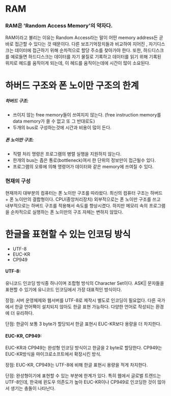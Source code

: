 # RAM

### RAM은 'Random Access Memory'의 약자다. 

RAM이라고 불리는 이유는 Random Access라는 말이 어떤 memory address든 곧바로 접근할 수 있다는 것 때문이다. 다른 보조기억장치들과 비교하여 지어진 , 자기디스크는 데이터에 접근하기 위해 순차적으로 할당 주소를 찾아가야 한다. 또한, 하드디스크를 예로들면 하드디스크는 데이터를 자기 물질로 기록하고 데이터를 읽기 위해 기록된 위치로 헤드를 움직이게 되는데, 이 헤드를 움직이는데에 시간이 많이 소요된다.


# 하버드 구조와 폰 노이만 구조의 한계

##### 하버드 구조:  

* 쓰이지 않는 free memory들이 쓰여지지 않는다. (free instruction memory를 data memory가 쓸 수 없고 또 그 반대로도)
* 두개의 bus로 구성하는것에 시간과 비용이 많이 든다.

##### 폰 노이만 구조:

* 직렬 처리 명령은 프로그램의 병렬 실행을 지원하지 않는다.
* 한개의 bus는 좁은 통로(bottleneck)여서 한 단위의 정보만이 접근될수 있다.
* 프로그램의 오류에 의해 명령어가 데이터와 같은 memory에 쓰여질 수 있다.

### 현재의 구성

현재까지 대부분의 컴퓨터는 폰 노이만 구조를 따라왔다. 최신의 컴퓨터 구조는 하버드 + 폰 노이만의 결합형이다. CPU(중앙처리장치) 외부적으로는 폰 노이만 구조를 쓰고 내부적으로는 하버드 구조를 적용해서 속도를 향상시켰다. 하지만 메모리 속의 프로그램을 순차적으로 실행하는 폰 노이만의 구조 자체는 변하지 않았다.


# 한글을 표현할 수 있는 인코딩 방식

* UTF-8
* EUC-KR
* CP949

#### UTF-8:
유니코드 인코딩 방식중 하나이며 조합형 방식의 Character Set이다. ASK|| 문자들을 표현할 수 있기에 유니코드 인코딩에서 가장 대표적인 방식이다.  

장점: 서버 운영체제와 웹서버를 UTF-8로 제작시 별도로 인코딩이 필요없다. 다른 국가에서 한글 언어팩이 설치되지 않아도 한글 표현 가능하다. 다양한 언어로 작성되는 환경에 더 유리하다.

단점: 한글이 보통 3 byte가 할당되서 한글 표현시 EUC-KR보다 용량을 더 차지한다.

#### EUC-KR, CP949:

EUC-KR과 CP949는 완성형 인코딩 방식이고 한글을 2 byte로 할당한다.
CP949는 EUC-KR방식을 마이크로소프트에서 확장시킨 방식.

장점: EUC-KR, CP949는 UTF-8에 비해 한글 표현시 용량을 적게 차지한다.

단점: 완성형이기에 표현할 수 있는 부분에 한계가 있다. 특히 웹에서 글로벌 트렌드는 UTF-8인데, 한국에 윈도우 의존도가 높아 EUC-KR이나 CP949로 인코딩한 것이 많아서 생기는 충돌이 나타난다.
